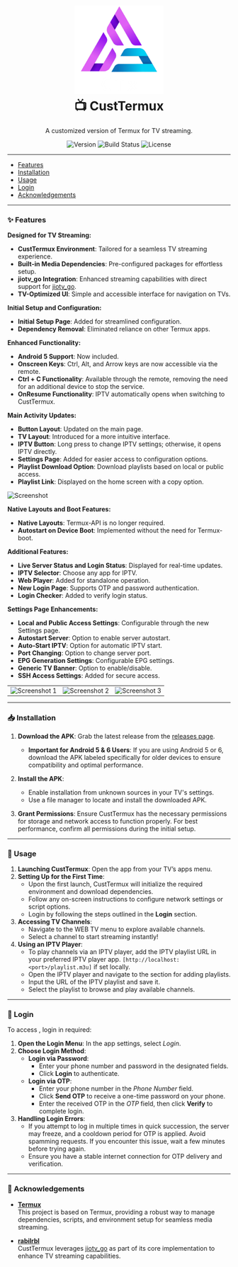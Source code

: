 <h1 align="center">
  <br>
  <a href="#">
    <img src="_assets/logos/CustTermux-icon.png" alt="CustTermux Icon" width="200">
  </a>
  <br>
  📺 CustTermux
  <br>
</h1>

<p align="center">A customized version of Termux for TV streaming.</p>

<p align="center">
  <img src="https://img.shields.io/badge/version-4.8.5-blue" alt="Version">
  <img src="https://img.shields.io/badge/build-stable-brightgreen" alt="Build Status">
  <img src="https://img.shields.io/badge/license-GPLv3-orange" alt="License">
</p>

---

- [Features](#-features)
- [Installation](#-installation)
- [Usage](#-usage)
- [Login](#-login)
- [Acknowledgements](#-acknowledgements)

---

### ✨ Features
**Designed for TV Streaming:**
- **CustTermux Environment**: Tailored for a seamless TV streaming experience.
- **Built-in Media Dependencies**: Pre-configured packages for effortless setup.
- **jiotv_go Integration**: Enhanced streaming capabilities with direct support for [jiotv_go](https://github.com/rabilrbl/jiotv_go).
- **TV-Optimized UI**: Simple and accessible interface for navigation on TVs.

**Initial Setup and Configuration:**
- **Initial Setup Page**: Added for streamlined configuration.
- **Dependency Removal**: Eliminated reliance on other Termux apps.

**Enhanced Functionality:**
- **Android 5 Support**: Now included.
- **Onscreen Keys**: Ctrl, Alt, and Arrow keys are now accessible via the remote.
- **Ctrl + C Functionality**: Available through the remote, removing the need for an additional device to stop the service.
- **OnResume Functionality**: IPTV automatically opens when switching to CustTermux.

**Main Activity Updates:**
- **Button Layout**: Updated on the main page.
- **TV Layout**: Introduced for a more intuitive interface.
- **IPTV Button**: Long press to change IPTV settings; otherwise, it opens IPTV directly.
- **Settings Page**: Added for easier access to configuration options.
- **Playlist Download Option**: Download playlists based on local or public access.
- **Playlist Link**: Displayed on the home screen with a copy option.

![Screenshot](https://i.imgur.com/yGZ6JBZl.png)

**Native Layouts and Boot Features:**
- **Native Layouts**: Termux-API is no longer required.
- **Autostart on Device Boot**: Implemented without the need for Termux-boot.

**Additional Features:**
- **Live Server Status and Login Status**: Displayed for real-time updates.
- **IPTV Selector**: Choose any app for IPTV.
- **Web Player**: Added for standalone operation.
- **New Login Page**: Supports OTP and password authentication.
- **Login Checker**: Added to verify login status.

**Settings Page Enhancements:**
- **Local and Public Access Settings**: Configurable through the new Settings page.
- **Autostart Server**: Option to enable server autostart.
- **Auto-Start IPTV**: Option for automatic IPTV start.
- **Port Changing**: Option to change server port.
- **EPG Generation Settings**: Configurable EPG settings.
- **Generic TV Banner**: Option to enable/disable.
- **SSH Access Settings**: Added for secure access.

<table>
  <tr>
    <td><img src="https://i.imgur.com/0BUJ4nY.png" alt="Screenshot 1" width="400"/></td>
    <td><img src="https://i.imgur.com/lGeQXz9.png" alt="Screenshot 2" width="400"/></td>
    <td><img src="https://i.imgur.com/VUEl2yw.png" alt="Screenshot 3" width="400"/></td>
  </tr>
</table>


---

### 📥 Installation

1. **Download the APK**: Grab the latest release from the [releases page](https://github.com/siddharthsky/CustTermux/releases).
   - **Important for Android 5 & 6 Users**: If you are using Android 5 or 6, download the APK labeled specifically for older devices to ensure compatibility and optimal performance.

2. **Install the APK**:
   - Enable installation from unknown sources in your TV's settings.
   - Use a file manager to locate and install the downloaded APK.

3. **Grant Permissions**: Ensure CustTermux has the necessary permissions for storage and network access to function properly. For best performance, confirm all permissions during the initial setup.


---

### 🚀 Usage

1. **Launching CustTermux**: Open the app from your TV’s apps menu.
2. **Setting Up for the First Time**:
   - Upon the first launch, CustTermux will initialize the required environment and download dependencies.
   - Follow any on-screen instructions to configure network settings or script options.
   - Login by following the steps outlined in the **Login** section.
3. **Accessing TV Channels**:
   - Navigate to the WEB TV menu to explore available channels.
   - Select a channel to start streaming instantly!
4. **Using an IPTV Player**:
   - To play channels via an IPTV player, add the IPTV playlist URL in your preferred IPTV player app. `[http://localhost:<port>/playlist.m3u]` if set locally.
   - Open the IPTV player and navigate to the section for adding playlists.
   - Input the URL of the IPTV playlist and save it.
   - Select the playlist to browse and play available channels.

---

### 🔐 Login

To access , login in required:

1. **Open the Login Menu**: In the app settings, select *Login*.
2. **Choose Login Method**:
   - **Login via Password**:
     - Enter your phone number and password in the designated fields.
     - Click **Login** to authenticate.
   - **Login via OTP**:
     - Enter your phone number in the *Phone Number* field.
     - Click **Send OTP** to receive a one-time password on your phone.
     - Enter the received OTP in the *OTP* field, then click **Verify** to complete login.
3. **Handling Login Errors**:
   - If you attempt to log in multiple times in quick succession, the server may freeze, and a cooldown period for OTP is applied. Avoid spamming requests. If you encounter this issue, wait a few minutes before trying again.
   - Ensure you have a stable internet connection for OTP delivery and verification.

---

### 🙌 Acknowledgements

- **[Termux](https://github.com/termux)**  
  This project is based on Termux, providing a robust way to manage dependencies, scripts, and environment setup for seamless media streaming.

- **[rabilrbl](https://github.com/rabilrbl)**  
  CustTermux leverages [jiotv_go](https://github.com/rabilrbl/jiotv_go) as part of its core implementation to enhance TV streaming capabilities.
